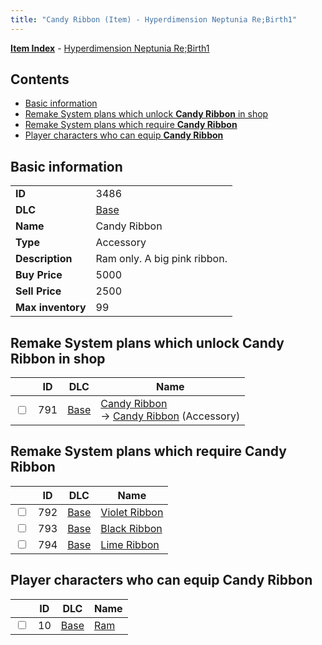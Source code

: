 ```yaml
---
title: "Candy Ribbon (Item) - Hyperdimension Neptunia Re;Birth1"
---
```


[**Item Index**](/neptunia/rb1/item/index.html) - [Hyperdimension Neptunia Re;Birth1](/neptunia/rb1)

## Contents

- [Basic information](#basic-information)
- [Remake System plans which unlock **Candy Ribbon** in shop](#remake-system-plans-which-unlock-candy-ribbon-in-shop)
- [Remake System plans which require **Candy Ribbon**](#remake-system-plans-which-require-candy-ribbon)
- [Player characters who can equip **Candy Ribbon**](#player-characters-who-can-equip-candy-ribbon)

## Basic information

|   |   |
| -- | -- |
| **ID** | 3486 |
| **DLC** | [Base](/neptunia/rb1/dlc/1-base.html) |
| **Name** | Candy Ribbon |
| **Type** | Accessory |
| **Description** | Ram only. A big pink ribbon. |
| **Buy Price** | 5000 |
| **Sell Price** | 2500 |
| **Max inventory** | 99 |


## Remake System plans which unlock **Candy Ribbon** in shop

|    | ID | DLC | Name |
| -- | -- | --- | ---- |
| <input type="checkbox" id="rb1-remake-1-791" class="trackbox" /> | 791 | [Base](/neptunia/rb1/dlc/1-base.html) | [Candy Ribbon](/neptunia/rb1/remake/1-791-candy-ribbon.html)<br /> → [Candy Ribbon](/neptunia/rb1/item/1-3486-candy-ribbon.html) (Accessory) |


## Remake System plans which require **Candy Ribbon**

|    | ID | DLC | Name |
| -- | -- | --- | ---- |
| <input type="checkbox" id="rb1-quest-1-792" class="trackbox" /> | 792 | [Base](/neptunia/rb1/dlc/1-base.html) | [Violet Ribbon](/neptunia/rb1/quest/1-792-violet-ribbon.html) |
| <input type="checkbox" id="rb1-quest-1-793" class="trackbox" /> | 793 | [Base](/neptunia/rb1/dlc/1-base.html) | [Black Ribbon](/neptunia/rb1/quest/1-793-black-ribbon.html) |
| <input type="checkbox" id="rb1-quest-1-794" class="trackbox" /> | 794 | [Base](/neptunia/rb1/dlc/1-base.html) | [Lime Ribbon](/neptunia/rb1/quest/1-794-lime-ribbon.html) |


## Player characters who can equip **Candy Ribbon**

|    | ID | DLC | Name |
| -- | -- | --- | ---- |
| <input type="checkbox" id="rb1-player-1-10" class="trackbox" /> | 10 | [Base](/neptunia/rb1/dlc/1-base.html) | [Ram](/neptunia/rb1/player/1-10-ram.html) |
